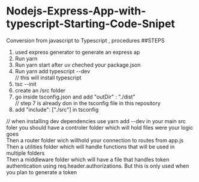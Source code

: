 # Nodejs-Express-App-with-typescript-Starting-Code-Snipet
Conversion from javascript to Typescript , procedures 
##STEPS 
1. used express generator to generate an express ap<br>
2. Run yarn<br>
3. Run yarn start after uv cheched your package.json<br>
4. Run yarn add typescript --dev<br>
// this will install typescript
5. tsc --init<br>
6. create an /src folder<br>
7. go inside tsconfig.json and add "outDir" : "./dist" <br>
// step 7 is already don in the tsconfig file in this repository 
8. add "include": ["./src"] in tsconfig <br>

// when installing dev dependencies use yarn add --dev <name of dependency>
in your main src foler you should have a controler folder which will hold files were your logic goes<br>
Then a router folder wich willhold your connection to routes from app.js<br>
Then a utilities folder which will handle functions that will be used in multiple folders <br>
Then a middleware folder which will have a file that handles token authentication using req.header.authorizations. But this is only
  used when you plan to generate a token
  
  
